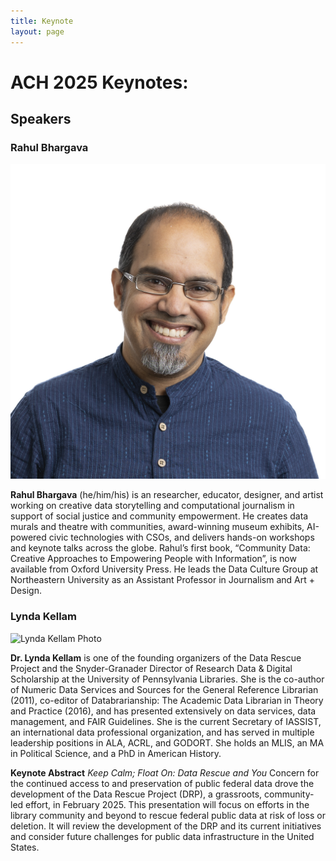 ```yaml
---
title: Keynote
layout: page
---
```


# ACH 2025 Keynotes:

## Speakers
### Rahul Bhargava
<img src="/assets/img/headshot_Bhargava_12-23.jpg" class="img-fluid img-thumbnail" alt="Rahul Bhargava Photo">

**Rahul Bhargava** (he/him/his) is an researcher, educator, designer, and artist working on creative data storytelling and computational journalism in support of social justice and community empowerment. He creates data murals and theatre with communities, award-winning museum exhibits, AI-powered civic technologies with CSOs, and delivers hands-on workshops and keynote talks across the globe. Rahul’s first book, “Community Data: Creative Approaches to Empowering People with Information”, is now available from Oxford University Press. He leads the Data Culture Group at Northeastern University as an Assistant Professor in Journalism and Art + Design.


### Lynda Kellam
<img src="https://www.library.upenn.edu/sites/default/files/styles/faculty_card/public/2023-02/1_Lynda%20Kellam_PLC08996_RGB_LoRes-Web.jpg" class="img-fluid img-thumbnail" alt="Lynda Kellam Photo">

**Dr. Lynda Kellam** is one of the founding organizers of the Data Rescue Project and the Snyder-Granader Director of Research Data & Digital Scholarship at the University of Pennsylvania Libraries. She is the co-author of Numeric Data Services and Sources for the General Reference Librarian (2011), co-editor of Databrarianship: The Academic Data Librarian in Theory and Practice (2016), and has presented extensively on data services, data management, and FAIR Guidelines. She is the current Secretary of IASSIST, an international data professional organization, and has served in multiple leadership positions in ALA, ACRL, and GODORT. She holds an MLIS, an MA in Political Science, and a PhD in American History.

**Keynote Abstract**
*Keep Calm; Float On: Data Rescue and You*
Concern for the continued access to and preservation of public federal data drove the development of the Data Rescue Project (DRP), a grassroots, community-led effort, in February 2025. This presentation will focus on efforts in the library community and beyond to rescue federal public data at risk of loss or deletion. It will review the development of the DRP and its current initiatives and consider future challenges for public data infrastructure in the United States.
